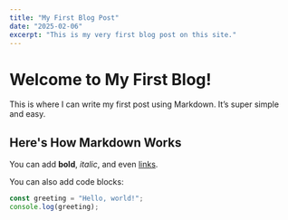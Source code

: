 ```yaml
---
title: "My First Blog Post"
date: "2025-02-06"
excerpt: "This is my very first blog post on this site."
---
```


# Welcome to My First Blog!

This is where I can write my first post using Markdown. It’s super simple and easy.

## Here's How Markdown Works

You can add **bold**, *italic*, and even [links](https://example.com).

You can also add code blocks:

```js
const greeting = "Hello, world!";
console.log(greeting);
